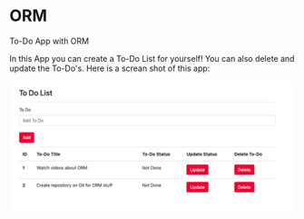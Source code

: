 # ORM
To-Do App with ORM

In this App you can create a To-Do List for yourself! You can also delete and update the To-Do's. Here is a screan shot of this app:

![image](https://github.com/meltemkenis/ORM/blob/master/images/Ekran%20Resmi%202020-01-25%2022.17.23.png)
